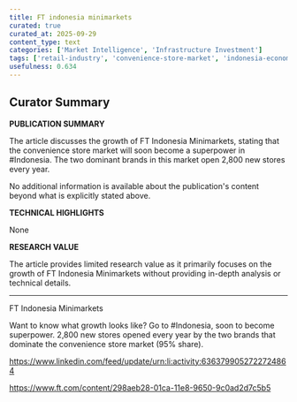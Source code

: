 ```yaml
---
title: FT indonesia minimarkets
curated: true
curated_at: 2025-09-29
content_type: text
categories: ['Market Intelligence', 'Infrastructure Investment']
tags: ['retail-industry', 'convenience-store-market', 'indonesia-economy', 'superpower-status', 'market-growth']
usefulness: 0.634
---
```

## Curator Summary

**PUBLICATION SUMMARY**

The article discusses the growth of FT Indonesia Minimarkets, stating that the convenience store market will soon become a superpower in #Indonesia. The two dominant brands in this market open 2,800 new stores every year.

No additional information is available about the publication's content beyond what is explicitly stated above.

**TECHNICAL HIGHLIGHTS**

None

**RESEARCH VALUE**

The article provides limited research value as it primarily focuses on the growth of FT Indonesia Minimarkets without providing in-depth analysis or technical details.

---

FT Indonesia Minimarkets

Want to know what growth looks like? Go to #Indonesia, soon to become superpower. 2,800 new stores opened every year by the two brands that dominate the convenience store market (95% share).

<https://www.linkedin.com/feed/update/urn:li:activity:6363799052722724864>

<https://www.ft.com/content/298aeb28-01ca-11e8-9650-9c0ad2d7c5b5>
